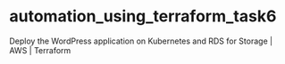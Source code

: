 # automation_using_terraform_task6
Deploy the WordPress application on Kubernetes and RDS for Storage | AWS | Terraform
